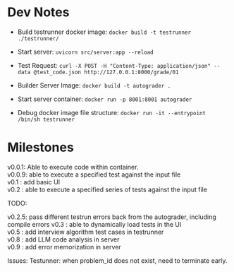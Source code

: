 # Dev Notes



* Build testrunner docker image: `docker build -t testrunner ./testrunner/`



* Start server: `uvicorn src/server:app --reload`
* Test Request: `curl -X POST -H "Content-Type: application/json" --data @test_code.json http://127.0.0.1:8000/grade/01`
* Builder Server Image: `docker build -t autograder .`
* Start server container: `docker run -p 8001:8001 autograder`

* Debug docker image file structure: `docker run -it --entrypoint /bin/sh testrunner`



# Milestones

v0.0.1: Able to execute code within container.  
v0.0.9: able to execute a specified test against the input file  
v0.1  : add basic UI  
v0.2  : able to execute a specified series of tests against the input file  

TODO:  
  
v0.2.5: pass different testrun errors back from the autograder, including compile errors
v0.3  : able to dynamically load tests in the UI  
v0.5  : add interview algorithm test cases in testrunner  
v0.8  : add LLM code analysis in server  
v0.9  : add error memorization in server  


Issues:
Testunner: when problem_id does not exist, need to terminate early.